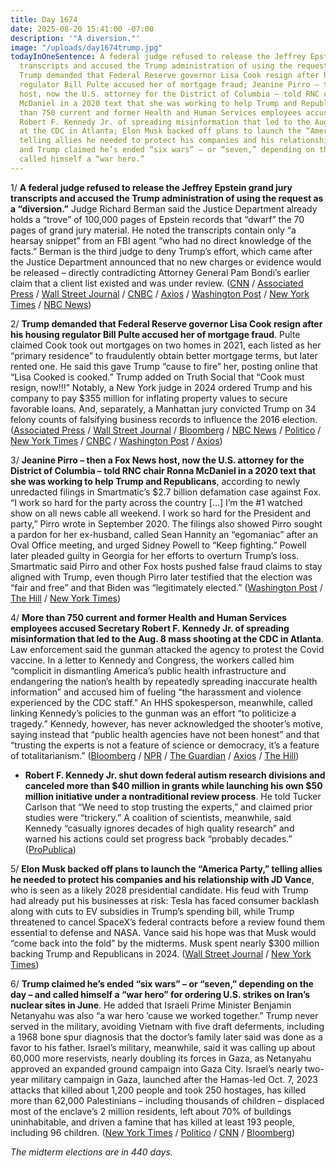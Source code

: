 ```yaml
---
title: Day 1674
date: 2025-08-20 15:41:00 -07:00
description: '"A diversion."'
image: "/uploads/day1674trump.jpg"
todayInOneSentence: A federal judge refused to release the Jeffrey Epstein grand jury
  transcripts and accused the Trump administration of using the request as a “diversion”;
  Trump demanded that Federal Reserve governor Lisa Cook resign after his housing
  regulator Bill Pulte accused her of mortgage fraud; Jeanine Pirro – then a Fox News
  host, now the U.S. attorney for the District of Columbia – told RNC chair Ronna
  McDaniel in a 2020 text that she was working to help Trump and Republicans; more
  than 750 current and former Health and Human Services employees accused Secretary
  Robert F. Kennedy Jr. of spreading misinformation that led to the Aug. 8 mass shooting
  at the CDC in Atlanta; Elon Musk backed off plans to launch the “America Party,”
  telling allies he needed to protect his companies and his relationship with JD Vance;
  and Trump claimed he’s ended “six wars” – or “seven,” depending on the day – and
  called himself a “war hero.”
---
```


1/ **A federal judge refused to release the Jeffrey Epstein grand jury transcripts and accused the Trump administration of using the request as a “diversion.”** Judge Richard Berman said the Justice Department already holds a “trove” of 100,000 pages of Epstein records that “dwarf” the 70 pages of grand jury material. He noted the transcripts contain only “a hearsay snippet” from an FBI agent “who had no direct knowledge of the facts.” Berman is the third judge to deny Trump’s effort, which came after the Justice Department announced that no new charges or evidence would be released – directly contradicting Attorney General Pam Bondi’s earlier claim that a client list existed and was under review. ([CNN](https://www.cnn.com/2025/08/20/politics/jeffrey-epstein-grand-jury-documents-rejected-request) / [Associated Press](https://apnews.com/article/justice-department-epstein-c148333f2618c92c0b9a87784c45a416) / [Wall Street Journal](https://www.wsj.com/politics/policy/jeffrey-epstein-grand-jury-transcript-ruling-5c9c61cd) / [CNBC](https://www.cnbc.com/2025/08/20/trump-epstein-grand-jury-judge-diversion.html) / [Axios](https://www.axios.com/2025/08/20/epstein-grand-jury-transcripts-wont-be-unsealed-federal-court-rules) / [Washington Post](https://www.washingtonpost.com/national-security/2025/08/20/epstein-trump-grand-jury-transcripts-doj-justice-department/) / [New York Times](https://www.nytimes.com/2025/08/20/nyregion/epstein-grand-jury-transcripts-denied.html) / [NBC News](https://www.nbcnews.com/politics/justice-department/judge-denies-doj-request-release-jeffrey-epstein-grand-jury-transcript-rcna226117))

2/ **Trump demanded that Federal Reserve governor Lisa Cook resign after his housing regulator Bill Pulte accused her of mortgage fraud**. Pulte claimed Cook took out mortgages on two homes in 2021, each listed as her “primary residence” to fraudulently obtain better mortgage terms, but later rented one. He said this gave Trump “cause to fire” her, posting online that “Lisa Cooked is cooked.” Trump added on Truth Social that “Cook must resign, now!!!” Notably, a New York judge in 2024 ordered Trump and his company to pay $355 million for inflating property values to secure favorable loans. And, separately, a Manhattan jury convicted Trump on 34 felony counts of falsifying business records to influence the 2016 election. ([Associated Press](https://apnews.com/article/trump-federal-reserve-rates-354ddf9b0b2a78eabbe7ebd361bf2e05) / [Wall Street Journal](https://www.wsj.com/economy/central-banking/fed-lisa-cook-trump-244c22c2) / [Bloomberg](https://www.bloomberg.com/news/articles/2025-08-20/trump-ally-calls-on-bondi-to-probe-fed-s-cook-over-mortgages) / [NBC News](https://www.nbcnews.com/business/economy/trump-lisa-cook-federal-reserve-feud-flares-up-rcna226049) / [Politico](https://www.politico.com/news/2025/08/20/trump-fed-powell-pulte-cook-resignation-00515878) / [New York Times](https://www.nytimes.com/2025/08/20/us/politics/trump-fed-resign-lisa-cook-governor.html) / [CNBC](https://www.cnbc.com/2025/08/20/trump-fed-cook-pulte-mortgage-bondi.html) / [Washington Post](https://www.washingtonpost.com/politics/2025/08/20/trump-resignation-fed-governor-cook/) / [Axios](https://www.axios.com/2025/08/20/lisa-cook-federal-reserve-trump-powell))

3/ **Jeanine Pirro – then a Fox News host, now the U.S. attorney for the District of Columbia – told RNC chair Ronna McDaniel in a 2020 text that she was working to help Trump and Republicans**, according to newly unredacted filings in Smartmatic’s $2.7 billion defamation case against Fox. “I work so hard for the party across the country \[...\] I’m the #1 watched show on all news cable all weekend. I work so hard for the President and party,” Pirro wrote in September 2020. The filings also showed Pirro sought a pardon for her ex-husband, called Sean Hannity an “egomaniac” after an Oval Office meeting, and urged Sidney Powell to “Keep fighting.” Powell later pleaded guilty in Georgia for her efforts to overturn Trump’s loss. Smartmatic said Pirro and other Fox hosts pushed false fraud claims to stay aligned with Trump, even though Pirro later testified that the election was “fair and free” and that Biden was “legitimately elected.” ([Washington Post](https://www.washingtonpost.com/business/2025/08/19/jeanine-pirro-trump-republicans-fox/) / [The Hill](https://thehill.com/homenews/media/5461314-jeanine-pirro-trump-hannity-texts/) / [New York Times](https://www.nytimes.com/2025/08/19/business/media/fox-news-trump-election-documents.html))

4/ **More than 750 current and former Health and Human Services employees accused Secretary Robert F. Kennedy Jr. of spreading misinformation that led to the Aug. 8 mass shooting at the CDC in Atlanta**. Law enforcement said the gunman attacked the agency to protest the Covid vaccine. In a letter to Kennedy and Congress, the workers called him “complicit in dismantling America’s public health infrastructure and endangering the nation’s health by repeatedly spreading inaccurate health information” and accused him of fueling “the harassment and violence experienced by the CDC staff.” An HHS spokesperson, meanwhile, called linking Kennedy’s policies to the gunman was an effort “to politicize a tragedy.” Kennedy, however, has never acknowledged the shooter’s motive, saying instead that “public health agencies have not been honest” and that “trusting the experts is not a feature of science or democracy, it’s a feature of totalitarianism.” ([Bloomberg](https://www.bloomberg.com/news/articles/2025-08-20/rfk-jr-blamed-by-hhs-staff-for-misinformation-that-sparked-cdc-attack) / [NPR](https://www.npr.org/sections/shots-health-news/2025/08/20/nx-s1-5507208/after-shooting-cdc-workers-demand-more-protections-from-hhs-secretary) / [The Guardian](https://www.theguardian.com/us-news/2025/aug/20/hhs-workers-rfk-jr-violence-cdc) / [Axios](https://www.axios.com/2025/08/20/hhs-workers-kennedy-violence-cdc) / [The Hill](https://www.axios.com/2025/08/20/hhs-workers-kennedy-violence-cdc))

* **Robert F. Kennedy Jr. shut down federal autism research divisions and canceled more than $40 million in grants while launching his own $50 million initiative under a nontraditional review process**. He told Tucker Carlson that “We need to stop trusting the experts,” and claimed prior studies were “trickery.” A coalition of scientists, meanwhile, said Kennedy “casually ignores decades of high quality research” and warned his actions could set progress back “probably decades.” ([ProPublica](https://www.propublica.org/article/rfk-jr-autism-environment-research-funding))

5/ **Elon Musk backed off plans to launch the “America Party,” telling allies he needed to protect his companies and his relationship with JD Vance**, who is seen as a likely 2028 presidential candidate. His feud with Trump had already put his businesses at risk: Tesla has faced consumer backlash along with cuts to EV subsidies in Trump’s spending bill, while Trump threatened to cancel SpaceX’s federal contracts before a review found them essential to defense and NASA. Vance said his hope was that Musk would “come back into the fold” by the midterms. Musk spent nearly $300 million backing Trump and Republicans in 2024. ([Wall Street Journal](https://www.wsj.com/politics/policy/elon-musk-third-political-party-69bf9bd8) / [New York Times](https://www.nytimes.com/2025/08/20/us/politics/democratic-party-voter-registration-crisis.html))

6/ **Trump claimed he’s ended “six wars” – or “seven,” depending on the day – and called himself a “war hero” for ordering U.S. strikes on Iran’s nuclear sites in June**. He added that Israeli Prime Minister Benjamin Netanyahu was also “a war hero ’cause we worked together.” Trump never served in the military, avoiding Vietnam with five draft deferments, including a 1968 bone spur diagnosis that the doctor’s family later said was done as a favor to his father. Israel’s military, meanwhile, said it was calling up about 60,000 more reservists, nearly doubling its forces in Gaza, as Netanyahu approved an expanded ground campaign into Gaza City. Israel’s nearly two-year military campaign in Gaza, launched after the Hamas-led Oct. 7, 2023 attacks that killed about 1,200 people and took 250 hostages, has killed more than 62,000 Palestinians – including thousands of children – displaced most of the enclave’s 2 million residents, left about 70% of buildings uninhabitable, and driven a famine that has killed at least 193 people, including 96 children. ([New York Times](https://www.nytimes.com/2025/08/19/world/europe/trump-six-wars-fact-check.html) / [Politico](https://www.politico.eu/article/trump-netanyahus-a-war-hero-and-i-am-too/) / [CNN](https://www.cnn.com/2025/08/20/politics/war-hero-trump-comments-analysis) / [Bloomberg](https://www.bloomberg.com/news/articles/2025-08-20/israel-to-start-call-up-of-60-000-reservists-for-gaza-offensive))

*The midterm elections are in 440 days.*